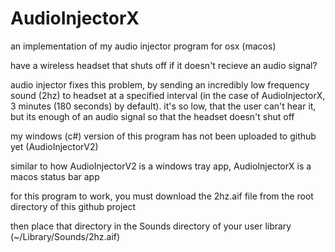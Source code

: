 # AudioInjectorX

an implementation of my audio injector program for osx (macos)

have a wireless headset that shuts off if it doesn't recieve an audio signal?

audio injector fixes this problem, by sending an incredibly low frequency sound (2hz) to headset at a specified interval (in the case of AudioInjectorX, 3 minutes (180 seconds) by default).  it's so low, that the user can't hear it, but its enough of an audio signal so that the headset doesn't shut off

my windows (c#) version of this program has not been uploaded to github yet (AudioInjectorV2)

similar to how AudioInjectorV2 is a windows tray app, AudioInjectorX is a macos status bar app

for this program to work, you must download the 2hz.aif file from the root directory of this github project

then place that directory in the Sounds directory of your user library (~/Library/Sounds/2hz.aif)
